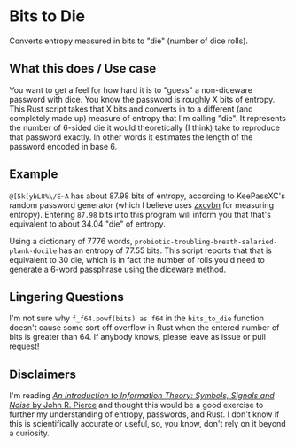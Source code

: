 # Bits to Die

Converts entropy measured in bits to "die" (number of dice rolls). 

## What this does / Use case

You want to get a feel for how hard it is to "guess" a non-diceware password with dice. You know the password is roughly X bits of entropy. This Rust script takes that X bits and converts in to a different (and completely made up) measure of entropy that I'm calling "die". It represents the number of 6-sided die it would theoretically (I think) take to reproduce that password exactly. In other words it estimates the length of the password encoded in base 6.

## Example

`@[5k[ybL8%\/E~A` has about 87.98 bits of entropy, according to KeePassXC's random password generator (which I believe uses [zxcvbn](https://github.com/dropbox/zxcvbn) for measuring entropy). Entering `87.98` bits into this program will inform you that that's equivalent to about 34.04 "die" of entropy.

Using a dictionary of 7776 words, `probiotic-troubling-breath-salaried-plank-docile` has an entropy of 77.55 bits. This script reports that that is equivalent to 30 die, which is in fact the number of rolls you'd need to generate a 6-word passphrase using the diceware method.

## Lingering Questions

I'm not sure why `f_f64.powf(bits) as f64` in the `bits_to_die` function doesn't cause some sort off overflow in Rust when the entered number of bits is greater than 64. If anybody knows, please leave as issue or pull request!

## Disclaimers

I'm reading [_An Introduction to Information Theory: Symbols, Signals and Noise_ by John R. Pierce](https://www.amazon.com/Introduction-Information-Theory-Symbols-Mathematics/dp/0486240614) and thought this would be a good exercise to further my understanding of entropy, passwords, and Rust. I don't know if this is scientifically accurate or useful, so, you know, don't rely on it beyond a curiosity. 


